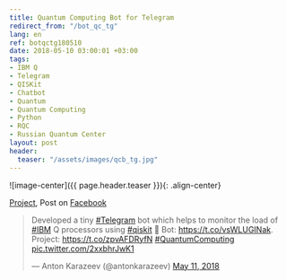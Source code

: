 ```yaml
---
title: Quantum Computing Bot for Telegram
redirect_from: "/bot_qc_tg"
lang: en
ref: botqctg180510
date: 2018-05-10 03:00:01 +03:00
tags:
- IBM Q
- Telegram
- QISKit
- Chatbot
- Quantum
- Quantum Computing
- Python
- RQC
- Russian Quantum Center
layout: post
header:
  teaser: "/assets/images/qcb_tg.jpg"
---
```


![image-center]({{ page.header.teaser }}){: .align-center}

[Project](https://github.com/akarazeevprojects/QuantumComputingBot), Post on [Facebook](https://www.facebook.com/anton.karazeev/posts/1683068225147972)

<blockquote class="twitter-tweet"><p lang="en" dir="ltr">Developed a tiny <a href="https://twitter.com/hashtag/Telegram?src=hash&amp;ref_src=twsrc%5Etfw">#Telegram</a> bot which helps to monitor the load of <a href="https://twitter.com/hashtag/IBM?src=hash&amp;ref_src=twsrc%5Etfw">#IBM</a> Q processors using <a href="https://twitter.com/hashtag/qiskit?src=hash&amp;ref_src=twsrc%5Etfw">#qiskit</a> 🙂 Bot: <a href="https://t.co/vsWLUGINak">https://t.co/vsWLUGINak</a>. Project: <a href="https://t.co/zpvAFDRyfN">https://t.co/zpvAFDRyfN</a> <a href="https://twitter.com/hashtag/QuantumComputing?src=hash&amp;ref_src=twsrc%5Etfw">#QuantumComputing</a> <a href="https://t.co/2xxbhrJwK1">pic.twitter.com/2xxbhrJwK1</a></p>&mdash; Anton Karazeev (@antonkarazeev) <a href="https://twitter.com/antonkarazeev/status/994885040428453889?ref_src=twsrc%5Etfw">May 11, 2018</a></blockquote> <script async src="https://platform.twitter.com/widgets.js" charset="utf-8"></script>
